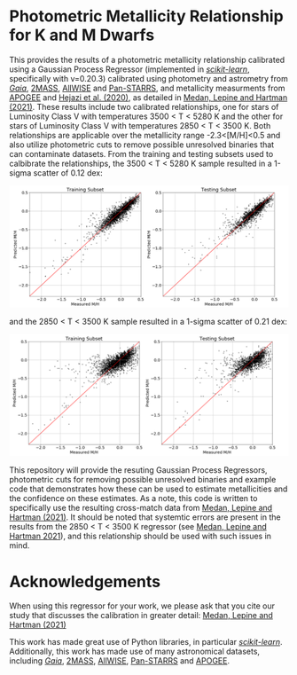 # Photometric Metallicity Relationship for K and M Dwarfs

This provides the results of a photometric metallicity relationship calibrated using a Gaussian Process Regressor (implemented in [*scikit-learn*](https://scikit-learn.org/stable/modules/generated/sklearn.gaussian_process.GaussianProcessRegressor.html), specifically with v=0.20.3) calibrated using photometry and astrometry from [*Gaia*](https://www.cosmos.esa.int/web/gaia/dr2), [2MASS](https://irsa.ipac.caltech.edu/Missions/2mass.html), [AllWISE](http://wise2.ipac.caltech.edu/docs/release/allwise/) and [Pan-STARRS](https://panstarrs.stsci.edu), and metallicity measurments from [APOGEE](https://www.sdss.org/surveys/apogee-2/) and [Hejazi et al. (2020)](https://iopscience.iop.org/article/10.3847/1538-3881/ab563c), as detailed in [Medan, Lepine and Hartman (2021)](https://arxiv.org/abs/2102.10210). These results include two calibrated relationships, one for stars of Luminosity Class V with temperatures 3500 < T < 5280 K and the other for stars of Luminosity Class V with temperatures 2850 < T < 3500 K. Both relationships are applicable over the metallicity range -2.3<[M/H]<0.5 and also utilize photometric cuts to remove possible unresolved binaries that can contaminate datasets. From the training and testing subsets used to calbibrate the relationships, the 3500 < T < 5280 K sample resulted in a 1-sigma scatter of 0.12 dex:

![](KM_regression_results.png)

and the 2850 < T < 3500 K sample resulted in a 1-sigma scatter of 0.21 dex:

![](M_regression_results.png)

This repository will provide the resuting Gaussian Process Regressors, photometric cuts for removing possible unresolved binaries and example code that demonstrates how these can be used to estimate metallicities and the confidence on these estimates. As a note, this code is written to specifically use the resulting cross-match data from [Medan, Lepine and Hartman (2021)](https://arxiv.org/abs/2102.10210). It should be noted that systemtic errors are present in the results from the 2850 < T < 3500 K regressor (see [Medan, Lepine and Hartman 2021](https://arxiv.org/abs/2102.10210)), and this relationship should be used with such issues in mind.

# Acknowledgements

When using this regressor for your work, we please ask that you cite our study that discusses the calibration in greater detail: [Medan, Lepine and Hartman (2021)](https://arxiv.org/abs/2102.10210)

This work has made great use of Python libraries, in particular [*scikit-learn*](https://scikit-learn.org/stable/modules/generated/sklearn.gaussian_process.GaussianProcessRegressor.html). Additionally, this work has made use of many astronomical datasets, including [*Gaia*](https://www.cosmos.esa.int/web/gaia/dr2), [2MASS](https://irsa.ipac.caltech.edu/Missions/2mass.html), [AllWISE](http://wise2.ipac.caltech.edu/docs/release/allwise/), [Pan-STARRS](https://panstarrs.stsci.edu) and [APOGEE](https://www.sdss.org/surveys/apogee-2/).
